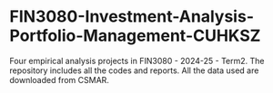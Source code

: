 # FIN3080-Investment-Analysis-Portfolio-Management-CUHKSZ
Four empirical analysis projects in FIN3080 - 2024-25 - Term2. The repository includes all the codes and reports. All the data used are downloaded from CSMAR.
